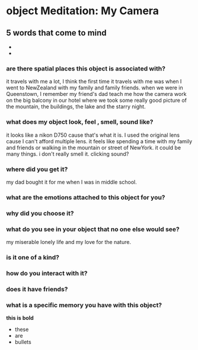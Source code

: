 # object Meditation: My Camera
## 5 words that come to mind
-
-

### are there spatial places this object is associated with?
it travels with me a lot, I think the first time it travels with me was when I went to NewZealand with my family and family friends. when we were in Queenstown, I remember my friend's dad teach me how the camera work on the big balcony in our hotel where we took some really good picture of the mountain, the buildings, the lake and the starry night.
### what does my object look, feel , smell, sound like?
it looks like a nikon D750 cause that's what it is. I used the original lens cause I can't afford multiple lens.
it feels like spending a time with my family and friends or walking in the mountain or street of NewYork. it could be many things.
i don't really smell it.
clicking sound?
### where did you get it?
my dad bought it for me when I was in middle school.
### what are the emotions attached to this object for you?

### why did you choose it?

### what do you see in your object that no one else would see?
my miserable lonely life and my love for the nature.
### is it one of a kind?

### how do you interact with it?

### does it have friends?

### what is a specific memory you have with this object?
**this is bold**
- these
- are
- bullets
